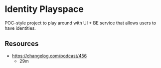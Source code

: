# Identity Playspace

POC-style project to play around with UI + BE service
that allows users to have identities.

## Resources

- <https://changelog.com/podcast/456>
  - 29m
